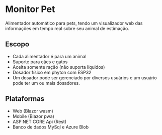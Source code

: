 # Monitor Pet

Alimentador automático para pets, tendo um visualizador web das informações em tempo real sobre seu animal de estimação.

## Escopo
- Cada alimentador é para um animal
- Suporte para cães e gatos
- Aceita somente ração (não suporta líquidos)
- Dosador físico em phyton com ESP32
- Um dosador pode ser gerenciado por diversos usuários e um usuário pode ter um ou mais dosadores.

## Plataformas
- Web (Blazor wasm)
- Mobile (Blazor pwa)
- ASP NET CORE Api (Rest)
- Banco de dados MySql e Azure Blob
